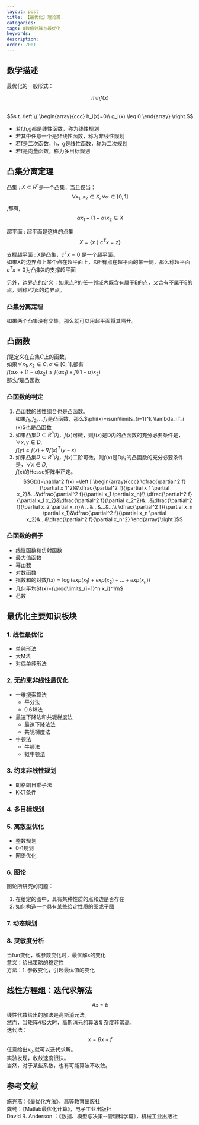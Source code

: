 ```yaml
---
layout: post
title: 【最优化】理论篇.
categories:
tags: 8数值计算与最优化
keywords:
description:
order: 7001
---
```



## 数学描述
最优化的一般形式：

$$minf(x)$$  
$$s.t. \left \{ \begin{array}{ccc}
h_i(x)=0\\
g_j(x) \leq 0
\end{array} \right.$$  


- 若f,h,g都是线性函数，称为线性规划
- 若其中任意一个是非线性函数，称为非线性规划
- 若f是二次函数，h，g是线性函数，称为二次规划
- 若f是向量函数，称为多目标规划  


## 凸集分离定理  


凸集
:    $X \subset R^n$是一个凸集，当且仅当：  
$$\forall x_1,x_2 \in X,\forall \alpha\in[0,1]$$,都有,  
$$\alpha x_1+(1-\alpha)x_2 \in X$$  



超平面
:    超平面是这样的点集$$X=\{ x \mid c^Tx=z\}$$



支撑超平面
:    X是凸集，$c^Tx=0$ 是一个超平面。  
如果X的边界点上某个点在超平面上，X所有点在超平面的某一侧，那么称超平面$c^Tx=0$为凸集X的支撑超平面  


另外，边界点的定义：如果点P的任一邻域内既含有属于E的点，又含有不属于E的点，则称P为E的边界点。  

### 凸集分离定理

如果两个凸集没有交集，那么就可以用超平面将其隔开。  

## 凸函数

$f$是定义在凸集$C$上的函数，  
如果$\forall x_1,x_2 \in C,\alpha \in [0,1]$,都有  
$f(\alpha x_1+(1-\alpha)x_2) \leq f(\alpha x_1)+ f((1-\alpha)x_2)$  
那么$f$是凸函数

### 凸函数的判定
1. 凸函数的线性组合也是凸函数。  
如果$f_1,f_2,...f_k$是凸函数，那么$\phi(x)=\sum\limits_{i=1}^k \lambda_i f_i (x)$也是凸函数
2. 如果凸集$D \subset R^n$内，$f(x)$可微，则$f(x)$是D内的凸函数的充分必要条件是，$\forall x,y\in D$,   
$f(y) \geq f(x)+ \nabla f(x)^T (y-x)$  
3. 如果凸集$D \subset R^n$内，$f(x)$二阶可微，则$f(x)$是D内的凸函数的充分必要条件是，$\forall x\in D$,   
$f(x)$的Hesse矩阵半正定。  
$$G(x)=\nabla^2 f(x) =\left [ \begin{array}{ccc}
\dfrac{\partial^2 f}{\partial x_1^2}&\dfrac{\partial^2 f}{\partial x_1 \partial x_2}&...&\dfrac{\partial^2 f}{\partial x_1 \partial x_n}\\
\dfrac{\partial^2 f}{\partial x_1 x_2}&\dfrac{\partial^2 f}{\partial x_2^2}&...&\dfrac{\partial^2 f}{\partial x_2 \partial x_n}\\
...&...&...&...\\
\dfrac{\partial^2 f}{\partial x_n \partial x_1}&\dfrac{\partial^2 f}{\partial x_n \partial x_2}&...&\dfrac{\partial^2 f}{\partial x_n^2}
\end{array}\right ]$$  


### 凸函数的例子
- 线性函数和仿射函数
- 最大值函数
- 幂函数
- 对数函数
- 指数和的对数$f(x)=\log(exp(x_1)+exp(x_2)+...+exp(x_n))$
- 几何平均$f(x)=(\prod\limits_{i=1}^n x_i)^1/n$
- 范数


## 最优化主要知识板块
### 1. 线性最优化
- 单纯形法
- 大M法
- 对偶单纯形法


### 2. 无约束非线性最优化
- 一维搜索算法
    - 平分法
    - 0.618法
- 最速下降法和共轭梯度法
    - 最速下降法法
    - 共轭梯度法
- 牛顿法
    - 牛顿法
    - 拟牛顿法


### 3. 约束非线性规划
- 朗格朗日乘子法
- KKT条件


### 4. 多目标规划

### 5. 离散型优化
- 整数规划
- 0-1规划
- 网络优化

### 6. 图论
图论所研究的问题：
1. 在给定的图中，具有某种性质的点和边是否存在
2. 如何构造一个具有某些给定性质的图或子图

### 7. 动态规划
### 8. 灵敏度分析
当fun变化，或参数变化时，最优解x的变化  
意义：给出策略的稳定性  
方法：1. 参数变化，引起最优值的变化  

## 线性方程组：迭代求解法
$$Ax=b$$
线性代数给出的解法是高斯消元法。  
然而，当矩阵$A$极大时，高斯消元的算法复杂度非常高。  
迭代法：  
$$x=Bx+f$$
任意给出$x_0$,就可以迭代求解。  
实验发现，收敛速度很快。  
当然，对于某些系数，也有可能算法不收敛。  


## 参考文献
施光燕：《最优化方法》，高等教育出版社  
龚纯：《Matlab最优化计算》，电子工业出版社  
David R. Anderson ：《数据、模型与决策--管理科学篇》，机械工业出版社  
